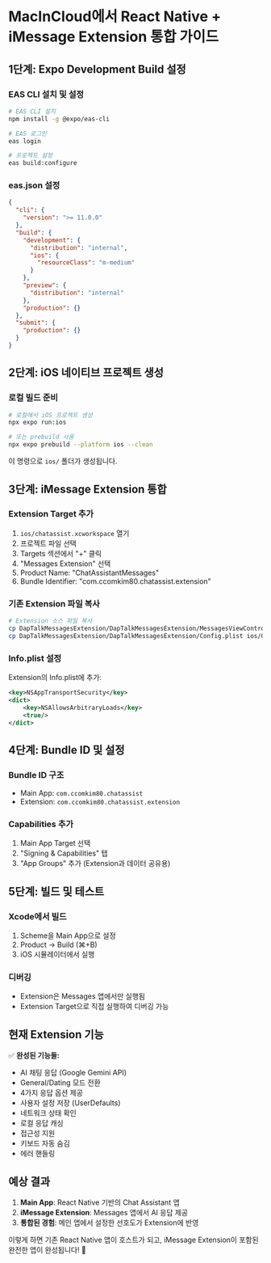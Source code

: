 # MacInCloud에서 React Native + iMessage Extension 통합 가이드

## 1단계: Expo Development Build 설정

### EAS CLI 설치 및 설정
```bash
# EAS CLI 설치
npm install -g @expo/eas-cli

# EAS 로그인
eas login

# 프로젝트 설정
eas build:configure
```

### eas.json 설정
```json
{
  "cli": {
    "version": ">= 11.0.0"
  },
  "build": {
    "development": {
      "distribution": "internal",
      "ios": {
        "resourceClass": "m-medium"
      }
    },
    "preview": {
      "distribution": "internal"
    },
    "production": {}
  },
  "submit": {
    "production": {}
  }
}
```

## 2단계: iOS 네이티브 프로젝트 생성

### 로컬 빌드 준비
```bash
# 로컬에서 iOS 프로젝트 생성
npx expo run:ios

# 또는 prebuild 사용
npx expo prebuild --platform ios --clean
```

이 명령으로 `ios/` 폴더가 생성됩니다.

## 3단계: iMessage Extension 통합

### Extension Target 추가
1. `ios/chatassist.xcworkspace` 열기
2. 프로젝트 파일 선택
3. Targets 섹션에서 "+" 클릭
4. "Messages Extension" 선택
5. Product Name: "ChatAssistantMessages"
6. Bundle Identifier: "com.ccomkim80.chatassist.extension"

### 기존 Extension 파일 복사
```bash
# Extension 소스 파일 복사
cp DapTalkMessagesExtension/DapTalkMessagesExtension/MessagesViewController.swift ios/ChatAssistantMessages/
cp DapTalkMessagesExtension/DapTalkMessagesExtension/Config.plist ios/ChatAssistantMessages/
```

### Info.plist 설정
Extension의 Info.plist에 추가:
```xml
<key>NSAppTransportSecurity</key>
<dict>
    <key>NSAllowsArbitraryLoads</key>
    <true/>
</dict>
```

## 4단계: Bundle ID 및 설정

### Bundle ID 구조
- Main App: `com.ccomkim80.chatassist`
- Extension: `com.ccomkim80.chatassist.extension`

### Capabilities 추가
1. Main App Target 선택
2. "Signing & Capabilities" 탭
3. "App Groups" 추가 (Extension과 데이터 공유용)

## 5단계: 빌드 및 테스트

### Xcode에서 빌드
1. Scheme을 Main App으로 설정
2. Product → Build (⌘+B)
3. iOS 시뮬레이터에서 실행

### 디버깅
- Extension은 Messages 앱에서만 실행됨
- Extension Target으로 직접 실행하여 디버깅 가능

## 현재 Extension 기능

✅ **완성된 기능들:**
- AI 채팅 응답 (Google Gemini API)
- General/Dating 모드 전환
- 4가지 응답 옵션 제공
- 사용자 설정 저장 (UserDefaults)
- 네트워크 상태 확인
- 로컬 응답 캐싱
- 접근성 지원
- 키보드 자동 숨김
- 에러 핸들링

## 예상 결과

1. **Main App**: React Native 기반의 Chat Assistant 앱
2. **iMessage Extension**: Messages 앱에서 AI 응답 제공
3. **통합된 경험**: 메인 앱에서 설정한 선호도가 Extension에 반영

이렇게 하면 기존 React Native 앱이 호스트가 되고, iMessage Extension이 포함된 완전한 앱이 완성됩니다! 🎉
